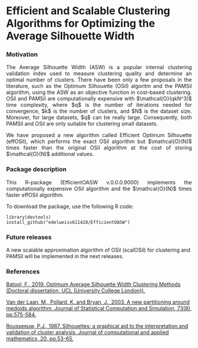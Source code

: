 # Efficient and Scalable Clustering Algorithms for Optimizing the Average Silhouette Width

### Motivation
<p align="justify"> 
The Average Silhouette Width (ASW) is a popular internal clustering validation index used to measure clustering quality and determine an optimal number of clusters. There have been only a few proposals in the literature, such as the Optimum Silhouette (OSil) algoritm and the PAMSil algorithm, using the ASW as an objective function in cost-based clustering. OSil and PAMSil are computationally expensive with $\mathcal{O}(qkN^3)$ time complexity, where $q$ is the number of iterations needed for convergence, $k$ is the number of clusters, and $N$ is the dataset size. Moreover, for large datasets, $q$ can be really large. Consequently, both PAMSil and OSil are only suitable for clustering small datasets. </p>
<p align="justify"> 
We have proposed a new algorithm called Efficient Optimum Silhouette (effOSil), which performs the exact OSil algorithm but $\mathcal{O}(N)$ times faster than the original OSil algorithm at the cost of storing $\mathcal{O}(N)$ additional values. </p>

</p>

### Package description

<p align="justify"> 
This R-package (EfficientOASW v.0.0.0.9000) implements the computationally expensive OSil algorithm and the $\mathcal{O}(N)$ times faster effOSil algorithm. 
</p>

To download the package, use the following R code:

```
library(devtools)
install_github("edelweiss611428/EfficientOASW") 
```

### Future releases
A new scalable approximation algorithm of OSil (scalOSil) for clustering and PAMSil will be implemented in the next releases.

### References

[Batool, F., 2019. Optimum Average Silhouette Width Clustering Methods (Doctoral dissertation, UCL (University College London)).](https://www.sciencedirect.com/science/article/abs/pii/S0167947321000244)

[Van der Laan, M., Pollard, K. and Bryan, J., 2003. A new partitioning around medoids algorithm. Journal of Statistical Computation and Simulation, 73(8), pp.575-584.](https://discovery.ucl.ac.uk/id/eprint/10078751/)

[Rousseeuw, P.J., 1987. Silhouettes: a graphical aid to the interpretation and validation of cluster analysis. Journal of computational and applied mathematics, 20, pp.53-65.](https://www.sciencedirect.com/science/article/pii/0377042787901257)



